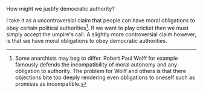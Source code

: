 How might we justify democratic authority?

I take it as a uncontroversial claim that people can have moral obligations to obey certain political authorities[^1].  If we want to play cricket then we must simply accept the umpire's call.  A slightly more controversial claim however, is that we have moral obligations to obey democratic authorities.



[^1]: Some anarchists may beg to differ.  Robert Paul Wolff for example famously defends the incompatibility of moral autonomy and any obligation to authority.  The problem for Wollf and others is that there objections bite too deeply rendering even obligations to oneself such as promises as incompatible.
